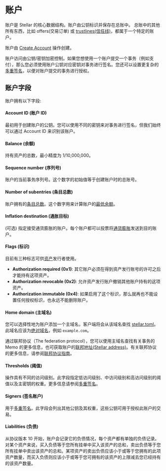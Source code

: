 # 账户


账户是 Stellar 的核心数据结构。账户由公钥标识并保存在总账中。 总账中的其他所有东西，比如 offers(交易订单) 或 [trustlines(信任线)](./assets.md#trustlines)，都属于一个特定的账户。

账户由 [Create Account](./list-of-operations.md#create-account) 操作创建。

账户访问由公钥/密钥加密控制。如果您想使用一个账户提交一个事务（例如支付），那么您必须使用账户公钥对应密钥对事务进行签名。您还可以设置更复杂的[多重签名](./multi-sig.md)，以便对账户提交的事务进行授权。


## 账户字段

账户拥有以下字段:

 #### Account ID (账户 ID)
 最初用于创建账户的公钥。您可以使用不同的密钥来对事务进行签名，但我们始终可以通过 Account ID 来识别该账户。

 #### Balance (余额)
 持有资产的总数，最小精度为 1/10,000,000。

 #### Sequence number (序列号)
 账户的当前事务序列号。这个数字的初始值等于创建账户时的总账号。

 #### Number of subentries (条目总数)
 账户拥有的[条目总数](./ledger.md#ledger-entries)。这个数字用来计算账户的[最低余额](./fees.md#minimum-account-balance)。

 #### Inflation destination (通胀目标)
 (可选) 指定接受通货膨胀的账户。每个账户都可以投票将[通货膨胀](./inflation.md)发送到目的账户。

 #### Flags (标识)
 目前有三种标志可供[资产](./assets.md)发行者使用。

   - **Authorization required (0x1)**: 其它账户必须在得到资产发行账号的许可之后才能持有这项资产。
   - **Authorization revocable (0x2)**: 允许资产发行账户撤销其他账户持有的这项资产。
   - **Authorization immutable (0x4)**: 如果启用了这个标识，那么就再也不能设置任何授权标识，也永远不能删除账户。


#### Home domain (主域名)
 您可以选择性地为账户添加一个主域名，客户端将会从该域名查找 [stellar.toml](./stellar-toml.md)。此域名应该为[绝对域名](https://en.wikipedia.org/wiki/Fully_qualified_domain_name)，例如 `example.com`。

 通过联邦协议（The federation protocol），您可以使用主域名查找有关事务的 Memo 的更多信息，也可获取账户的[联邦地址(Stellar address)](https://www.stellar.org/developers/learn/concepts/federation.html#stellar-addresses)。有关联邦协议的更多信息，请参阅[联邦协议指南](./federation.md)。

#### Thresholds (阈值)
 操作具有不同的访问级别。此字段指定低访问级别、中访问级别和高访问级别的阈值以及主密钥的权重。更多信息请参阅[多重签名](./multi-sig.md)。

#### Signers (签名账户)
 用于[多重签名](./multi-sig.md)。此字段会列出其他公钥及其权重，这些公钥可用于授权此账户的交易。

#### Liabilities (负债)
 从协议版本 10 开始，账户会记录它的负债情况，每个资产都有单独的负债记录。对某个资产来说，买入负债等于您所有挂单中买入该资产的总和，卖出负债等于您所有挂单中卖出该资产的总和。某项资产的卖出负债应该小于或等于您拥有的此项资产数量，而买入负债则应该小于或等于您可拥有的该资产的上限减去您已经持有的该资产数量。